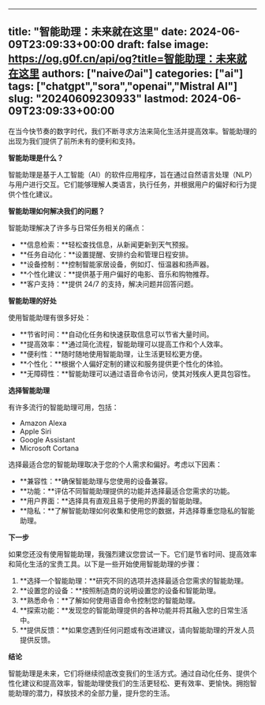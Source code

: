 
---
title: "智能助理：未来就在这里"
date: 2024-06-09T23:09:33+00:00
draft: false
image: https://og.g0f.cn/api/og?title=智能助理：未来就在这里
authors: ["naiveのai"]
categories: ["ai"]
tags: ["chatgpt","sora","openai","Mistral AI"]
slug: "20240609230933"
lastmod: 2024-06-09T23:09:33+00:00
---
在当今快节奏的数字时代，我们不断寻求方法来简化生活并提高效率。智能助理的出现为我们提供了前所未有的便利和支持。

**智能助理是什么？**

智能助理是基于人工智能（AI）的软件应用程序，旨在通过自然语言处理（NLP）与用户进行交互。它们能够理解人类语言，执行任务，并根据用户的偏好和行为提供个性化建议。

**智能助理如何解决我们的问题？**

智能助理解决了许多与日常任务相关的痛点：

* **信息检索：**轻松查找信息，从新闻更新到天气预报。
* **任务自动化：**设置提醒、安排约会和管理日程安排。
* **设备控制：**控制智能家居设备，例如灯、恒温器和扬声器。
* **个性化建议：**提供基于用户偏好的电影、音乐和购物推荐。
* **客户支持：**提供 24/7 的支持，解决问题并回答问题。

**智能助理的好处**

使用智能助理有很多好处：

* **节省时间：**自动化任务和快速获取信息可以节省大量时间。
* **提高效率：**通过简化流程，智能助理可以提高工作和个人效率。
* **便利性：**随时随地使用智能助理，让生活更轻松更方便。
* **个性化：**根据个人偏好定制的建议和服务提供更个性化的体验。
* **无障碍性：**智能助理可以通过语音命令访问，使其对残疾人更具包容性。

**选择智能助理**

有许多流行的智能助理可用，包括：

* Amazon Alexa
* Apple Siri
* Google Assistant
* Microsoft Cortana

选择最适合您的智能助理取决于您的个人需求和偏好。考虑以下因素：

* **兼容性：**确保智能助理与您使用的设备兼容。
* **功能：**评估不同智能助理提供的功能并选择最适合您需求的功能。
* **用户界面：**选择具有直观且易于使用的界面的智能助理。
* **隐私：**了解智能助理如何收集和使用您的数据，并选择尊重您隐私的智能助理。

**下一步**

如果您还没有使用智能助理，我强烈建议您尝试一下。它们是节省时间、提高效率和简化生活的宝贵工具。以下是一些开始使用智能助理的步骤：

1. **选择一个智能助理：**研究不同的选项并选择最适合您需求的智能助理。
2. **设置您的设备：**按照制造商的说明设置您的设备和智能助理。
3. **熟悉命令：**了解如何使用语音命令控制您的智能助理。
4. **探索功能：**发现您的智能助理提供的各种功能并将其融入您的日常生活中。
5. **提供反馈：**如果您遇到任何问题或有改进建议，请向智能助理的开发人员提供反馈。

**结论**

智能助理是未来，它们将继续彻底改变我们的生活方式。通过自动化任务、提供个性化建议和提高效率，智能助理使我们的生活更轻松、更有效率、更愉快。拥抱智能助理的潜力，释放技术的全部力量，提升您的生活。